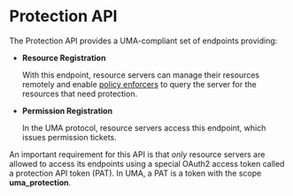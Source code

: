 # Protection API

The Protection API provides a UMA-compliant set of endpoints providing:

*   **Resource Registration**

    With this endpoint, resource servers can manage their resources remotely and enable [policy enforcers](https://wjw465150.gitbooks.io/keycloak-documentation/content/authorization\_services/topics/enforcer/overview.html#\_enforcer\_overview) to query the server for the resources that need protection.
*   **Permission Registration**

    In the UMA protocol, resource servers access this endpoint, which issues permission tickets.

An important requirement for this API is that _only_ resource servers are allowed to access its endpoints using a special OAuth2 access token called a protection API token (PAT). In UMA, a PAT is a token with the scope **uma\_protection**.
